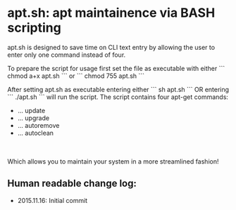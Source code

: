 apt.sh: apt maintainence via BASH scripting
===================
<p>apt.sh is designed to save time on CLI text entry by 
allowing the user to enter only one command instead of 
four.</p>
<p>To prepare the script for usage first set the file as
executable with either
```
chmod a+x apt.sh
```
or
```
chmod 755 apt.sh
```
</p>
<p>After setting apt.sh as executable entering either
```
sh apt.sh
```
OR entering
```
./apt.sh
```
will run the script. The script contains four apt-get 
commands:<br />
<ul>
<li>... update</li>
<li>... upgrade</li>
<li>... autoremove</li>
<li>... autoclean</li>
</ul><br />
<br />
Which allows you to maintain your system in a more 
streamlined fashion!</p>

<p>
<h2>Human readable change log:</h2>
<ul>
<li>2015.11.16: Initial commit</li>
</ul>
</p>
